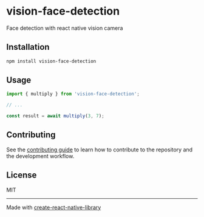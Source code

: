 # vision-face-detection

Face detection with react native vision camera

## Installation

```sh
npm install vision-face-detection
```

## Usage

```js
import { multiply } from 'vision-face-detection';

// ...

const result = await multiply(3, 7);
```

## Contributing

See the [contributing guide](CONTRIBUTING.md) to learn how to contribute to the repository and the development workflow.

## License

MIT

---

Made with [create-react-native-library](https://github.com/callstack/react-native-builder-bob)
